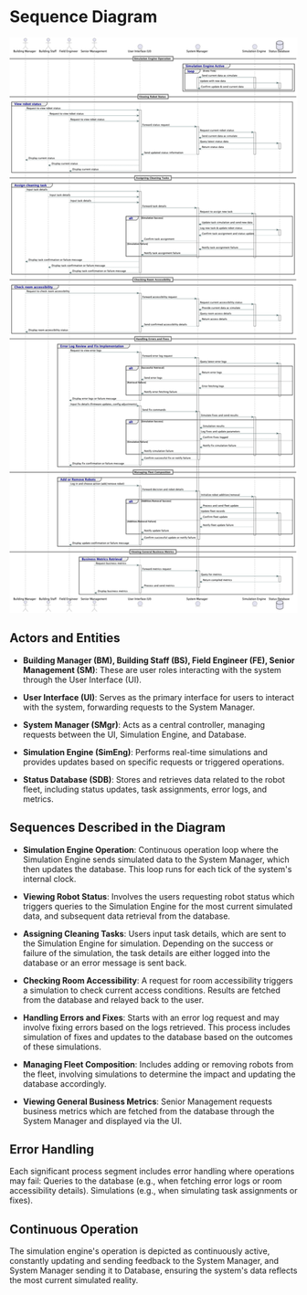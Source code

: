# Sequence Diagram
![alt text](<../../../../out/docs/design/Sequence Diagrams/Sequence_diagram/Sequence_diagram.png>)

## Actors and Entities

+ **Building Manager (BM), Building Staff (BS), Field Engineer (FE), Senior Management (SM)**: These are user roles interacting with the system through the User Interface (UI).

+ **User Interface (UI)**: Serves as the primary interface for users to interact with the system, forwarding requests to the System Manager.

+ **System Manager (SMgr)**: Acts as a central controller, managing requests between the UI, Simulation Engine, and Database.

+ **Simulation Engine (SimEng)**: Performs real-time simulations and provides updates based on specific requests or triggered operations.

+ **Status Database (SDB)**: Stores and retrieves data related to the robot fleet, including status updates, task assignments, error logs, and metrics.

## Sequences Described in the Diagram

+ **Simulation Engine Operation**: Continuous operation loop where the Simulation Engine sends simulated data to the System Manager, which then updates the database. This loop runs for each tick of the system's internal clock.

+ **Viewing Robot Status**: Involves the users requesting robot status which triggers queries to the Simulation Engine for the most current simulated data, and subsequent data retrieval from the database.

+ **Assigning Cleaning Tasks**: Users input task details, which are sent to the Simulation Engine for simulation. Depending on the success or failure of the simulation, the task details are either logged into the database or an error message is sent back.

+ **Checking Room Accessibility**: A request for room accessibility triggers a simulation to check current access conditions. Results are fetched from the database and relayed back to the user.

+ **Handling Errors and Fixes**: Starts with an error log request and may involve fixing errors based on the logs retrieved. This process includes simulation of fixes and updates to the database based on the outcomes of these simulations.

+ **Managing Fleet Composition**: Includes adding or removing robots from the fleet, involving simulations to determine the impact and updating the database accordingly.

+ **Viewing General Business Metrics**: Senior Management requests business metrics which are fetched from the database through the System Manager and displayed via the UI.

## Error Handling

Each significant process segment includes error handling where operations may fail:
Queries to the database (e.g., when fetching error logs or room accessibility details).
Simulations (e.g., when simulating task assignments or fixes).

## Continuous Operation
The simulation engine's operation is depicted as continuously active, constantly updating and sending feedback to the System Manager, and System Manager sending it to Database, ensuring the system's data reflects the most current simulated reality.